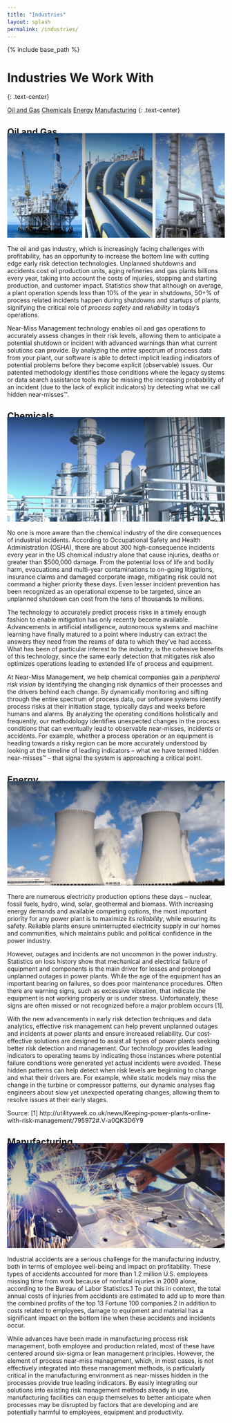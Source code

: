 ```yaml
---
title: "Industries"
layout: splash
permalink: /industries/
---
```


{% include base_path %}


<h1 class="page__title">Industries We Work With</h1>
{: .text-center}

<a class="btn btn--inverse btn--large" href="#oil-gas">Oil and Gas</a>
<a class="btn btn--inverse btn--large" href="#chemical">Chemicals</a>
<a class="btn btn--inverse btn--large" href="#energy">Energy</a>
<a class="btn btn--inverse btn--large" href="#manufacturing">Manufacturing</a>
{: .text-center}


<div id="oil-gas" class="archive__item">
<h2 class="archive__item-title" style="text-align: left; margin-bottom:-10px">Oil and Gas</h2>
<img src="/images/industry-01.jpg" alt="Oil and Gas"/>
  <!-- <img src="images/industry-01.jpg" alt="Oil and Gas"> -->
    <p>The oil and gas industry, which is increasingly facing challenges with profitability, has an opportunity to increase the bottom line with cutting edge early risk detection technologies. Unplanned shutdowns and accidents cost oil production units, aging refineries and gas plants billions every year, taking into account the costs of injuries, stopping and starting production, and customer impact. Statistics show that although on average, a plant operation spends less than 10% of the year in shutdowns, 50+% of process related incidents happen during shutdowns and startups of plants, signifying the critical role of <i>process safety</i> and <i>reliability</i> in today’s operations. </p>   
    <p>Near-Miss Management technology enables oil and gas operations to accurately assess changes in their risk levels, allowing them to anticipate a potential shutdown or incident with advanced warnings than what current solutions can provide. By analyzing the <i>entire</i> spectrum of process data from your plant, our software is able to detect implicit leading indicators of potential problems before they become explicit (observable) issues. Our patented methodology identifies those conditions where the legacy systems or data search assistance tools may be missing the increasing probability of an incident (due to the lack of explicit indicators) by detecting what we call hidden near-misses&trade;.</p>
</div>


<div id="chemical" class="archive__item">
<h2 class="archive__item-title" style="text-align: left; margin-bottom:-10px">Chemicals</h2>
<img src="/images/industry-02.jpg" alt="Chemicals"/>
    <p>No one is more aware than the chemical industry of the dire consequences of industrial incidents. According to Occupational Safety and Health Administration (OSHA), there are about 300 high-consequence incidents every year in the US chemical industry alone that cause injuries, deaths or greater than $500,000 damage.  From the potential loss of life and bodily harm, evacuations and multi-year contaminations to on-going litigations, insurance claims and damaged corporate image, mitigating risk could not command a higher priority these days. Even lesser incident prevention has been recognized as an operational expense to be targeted, since an unplanned shutdown can cost from the tens of thousands to millions.  </p>
    <p>The technology to accurately predict process risks in a timely enough fashion to enable mitigation has only recently become available. Advancements in artificial intelligence, autonomous systems and machine learning have finally matured to a point where industry can extract the answers they need from the reams of data to which they’ve had access. What has been of particular interest to the industry, is the cohesive benefits of this technology, since the same early detection that mitigates risk also optimizes operations leading to extended life of process and equipment. </p>
    <p>At Near-Miss Management, we help chemical companies gain a <i>peripheral risk vision</i> by identifying the changing risk dynamics of their processes and the drivers behind each change. By dynamically monitoring and sifting through the entire spectrum of process data, our software systems identify process risks at their initiation stage, typically days and weeks before humans and alarms. By analyzing the operating conditions holistically and frequently, our methodology identifies unexpected changes in the process conditions that can eventually lead to observable near-misses, incidents or accidents. For example, whether a process operation or an equipment is heading towards a risky region can be more accurately understood by looking at the timeline of leading indicators – what we have termed hidden near-misses&trade; – that signal the system is approaching a critical point. </p>
</div>

<div id="energy" class="archive__item">
<h2 class="archive__item-title" style="text-align: left; margin-bottom:-10px">Energy</h2>
<img src="/images/industry-03.jpg" alt="Energy"/>
<p>There are numerous electricity production options these days – nuclear, fossil fuels, hydro, wind, solar, geothermal and biomass. With increasing energy demands and available competing options, the most important priority for any power plant is to maximize its <i>reliability</i>, while ensuring its safety.  Reliable plants ensure uninterrupted electricity supply in our homes and communities, which maintains public and political confidence in the power industry. </p> 
<p>However, outages and incidents are not uncommon in the power industry. Statistics on loss history show that mechanical and electrical failure of equipment and components is the main driver for losses and prolonged unplanned outages in power plants. While the age of the equipment has an important bearing on failures, so does poor maintenance procedures. Often there are warning signs, such as excessive vibration, that indicate the equipment is not working properly or is under stress. Unfortunately, these signs are often missed or not recognized before a major problem occurs [1].  </p>
<p>With the new advancements in early risk detection techniques and data analytics, effective risk management can help prevent unplanned outages and incidents at power plants and ensure increased reliability.  Our cost-effective solutions are designed to assist all types of power plants seeking better risk detection and management. Our technology provides leading indicators to operating teams by indicating those instances where potential failure conditions were generated yet actual incidents were avoided. These hidden patterns can help detect when risk levels are beginning to change and what their drivers are. For example, while static models may miss the change in the turbine or compressor patterns, our dynamic analyses flag engineers about slow yet unexpected operating changes, allowing them to resolve issues at their early stages. </p>
<p>Source: [1] http://utilityweek.co.uk/news/Keeping-power-plants-online-with-risk-management/795972#.V-a0QK3D6Y9 </p>
</div>

<div id="manufacturing" class="archive__item">
<h2 class="archive__item-title" style="text-align: left; margin-bottom:-10px">Manufacturing</h2>
<img src="/images/industry-04.jpg" alt="Manufacturing"/>
  <p>Industrial accidents are a serious challenge for the manufacturing industry, both in terms of employee well-being and impact on profitability. These types of accidents accounted for more than 1.2 million U.S. employees missing time from work because of nonfatal injuries in 2009 alone, according to the Bureau of Labor Statistics.1 To put this in context, the total annual costs of injuries from accidents are estimated to add up to more than the combined profits of the top 13 Fortune 100 companies.2 In addition to costs related to employees, damage to equipment and material has a significant impact on the bottom line when these accidents and incidents occur.</p>
  <p>While advances have been made in manufacturing process risk management, both employee and production related, most of these have centered around six-sigma or lean management principles. However, the element of process near-miss management, which, in most cases, is not effectively integrated into these management methods, is particularly critical in the manufacturing environment as near-misses hidden in the processes provide true leading indicators. By easily integrating our solutions into existing risk management methods already in use, manufacturing facilities can equip themselves to better anticipate when processes may be disrupted by factors that are developing and are potentially harmful to employees, equipment and productivity.</p>
</div>
